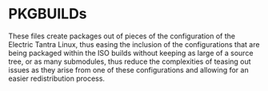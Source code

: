 # PKGBUILDs 

These files create packages out of pieces of the configuration of the Electric Tantra Linux, thus easing the inclusion of the
configurations that are being packaged within the ISO builds without keeping as large of a source tree, or as many submodules, 
thus reduce the complexities of teasing out issues as they arise from one of these configurations and allowing for an easier 
redistribution process. 
